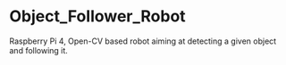 # Object_Follower_Robot
Raspberry Pi 4, Open-CV based robot aiming at detecting a given object and following it.

